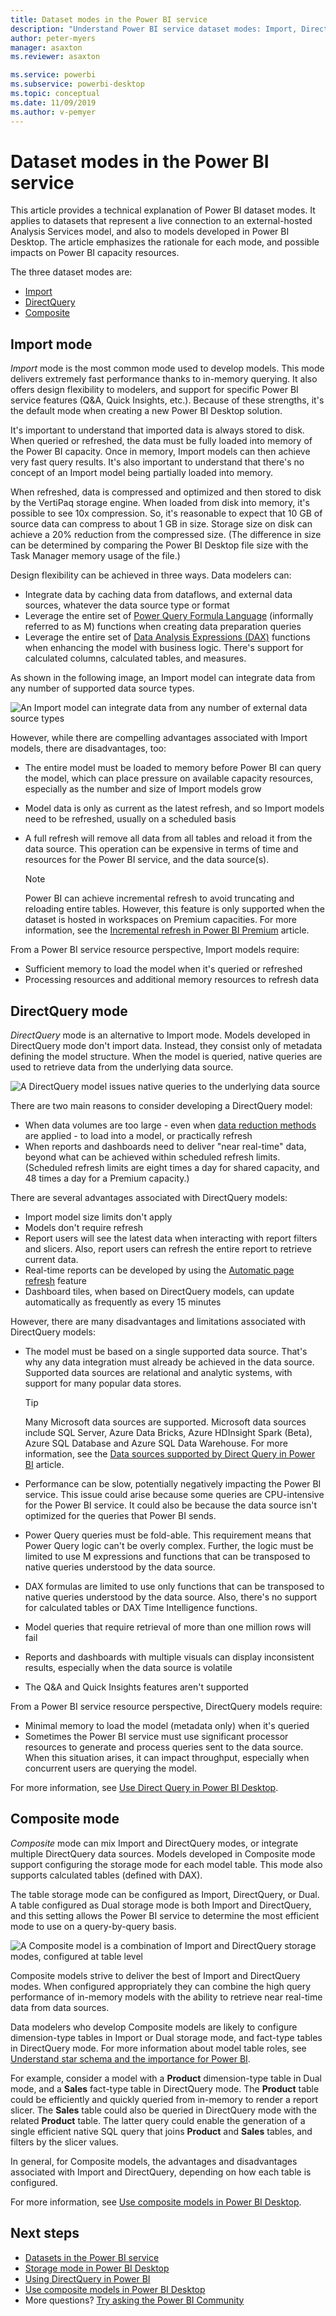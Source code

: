 ```yaml
---
title: Dataset modes in the Power BI service
description: "Understand Power BI service dataset modes: Import, DirectQuery, and Composite."
author: peter-myers
manager: asaxton
ms.reviewer: asaxton

ms.service: powerbi
ms.subservice: powerbi-desktop
ms.topic: conceptual
ms.date: 11/09/2019
ms.author: v-pemyer
---
```


# Dataset modes in the Power BI service

This article provides a technical explanation of Power BI dataset modes. It applies to datasets that represent a live connection to an external-hosted Analysis Services model, and also to models developed in Power BI Desktop. The article emphasizes the rationale for each mode, and possible impacts on Power BI capacity resources.

The three dataset modes are:

- [Import](#import-mode)
- [DirectQuery](#directquery-mode)
- [Composite](#composite-mode)

## Import mode

_Import_ mode is the most common mode used to develop models. This mode delivers extremely fast performance thanks to in-memory querying. It also offers design flexibility to modelers, and support for specific Power BI service features (Q&A, Quick Insights, etc.). Because of these strengths, it's the default mode when creating a new Power BI Desktop solution.

It's important to understand that imported data is always stored to disk. When queried or refreshed, the data must be fully loaded into memory of the Power BI capacity. Once in memory, Import models can then achieve very fast query results. It's also important to understand that there's no concept of an Import model being partially loaded into memory.

When refreshed, data is compressed and optimized and then stored to disk by the VertiPaq storage engine. When loaded from disk into memory, it's possible to see 10x compression. So, it's reasonable to expect that 10 GB of source data can compress to about 1 GB in size. Storage size on disk can achieve a 20% reduction from the compressed size. (The difference in size can be determined by comparing the Power BI Desktop file size with the Task Manager memory usage of the file.)

Design flexibility can be achieved in three ways. Data modelers can:

- Integrate data by caching data from dataflows, and external data sources, whatever the data source type or format
- Leverage the entire set of [Power Query Formula Language](/powerquery-m/) (informally referred to as M) functions when creating data preparation queries
- Leverage the entire set of [Data Analysis Expressions (DAX)](/dax/) functions when enhancing the model with business logic. There's support for calculated columns, calculated tables, and measures.

As shown in the following image, an Import model can integrate data from any number of supported data source types.

![An Import model can integrate data from any number of external data source types](media/service-dataset-modes-understand/import-model.png)

However, while there are compelling advantages associated with Import models, there are disadvantages, too:

- The entire model must be loaded to memory before Power BI can query the model, which can place pressure on available capacity resources, especially as the number and size of Import models grow
- Model data is only as current as the latest refresh, and so Import models need to be refreshed, usually on a scheduled basis
- A full refresh will remove all data from all tables and reload it from the data source. This operation can be expensive in terms of time and resources for the Power BI service, and the data source(s).

    > [!NOTE]
    > Power BI can achieve incremental refresh to avoid truncating and reloading entire tables. However, this feature is only supported when the dataset is hosted in workspaces on Premium capacities. For more information, see the [Incremental refresh in Power BI Premium](service-premium-incremental-refresh.md) article.

From a Power BI service resource perspective, Import models require:

- Sufficient memory to load the model when it's queried or refreshed
- Processing resources and additional memory resources to refresh data

## DirectQuery mode

_DirectQuery_ mode is an alternative to Import mode. Models developed in DirectQuery mode don't import data. Instead, they consist only of metadata defining the model structure. When the model is queried, native queries are used to retrieve data from the underlying data source.

![A DirectQuery model issues native queries to the underlying data source](media/service-dataset-modes-understand/direct-query-model.png)

There are two main reasons to consider developing a DirectQuery model:

- When data volumes are too large - even when [data reduction methods](guidance/import-modeling-data-reduction.md) are applied - to load into a model, or practically refresh
- When reports and dashboards need to deliver "near real-time" data, beyond what can be achieved within scheduled refresh limits. (Scheduled refresh limits are eight times a day for shared capacity, and 48 times a day for a Premium capacity.)

There are several advantages associated with DirectQuery models:

- Import model size limits don't apply
- Models don't require refresh
- Report users will see the latest data when interacting with report filters and slicers. Also, report users can refresh the entire report to retrieve current data.
- Real-time reports can be developed by using the [Automatic page refresh](desktop-automatic-page-refresh.md) feature
- Dashboard tiles, when based on DirectQuery models, can update automatically as frequently as every 15 minutes

However, there are many disadvantages and limitations associated with DirectQuery models:

- The model must be based on a single supported data source. That's why any data integration must already be achieved in the data source. Supported data sources are relational and analytic systems, with support for many popular data stores.

    > [!TIP]
    > Many Microsoft data sources are supported. Microsoft data sources include SQL Server, Azure Data Bricks, Azure HDInsight Spark (Beta), Azure SQL Database and Azure SQL Data Warehouse. For more information, see the [Data sources supported by Direct Query in Power BI](desktop-directquery-data-sources.md) article.

- Performance can be slow, potentially negatively impacting the Power BI service. This issue could arise because some queries are CPU-intensive for the Power BI service. It could also be because the data source isn't optimized for the queries that Power BI sends.
- Power Query queries must be fold-able. This requirement means that Power Query logic can't be overly complex. Further, the logic must be limited to use M expressions and functions that can be transposed to native queries understood by the data source.
- DAX formulas are limited to use only functions that can be transposed to native queries understood by the data source. Also, there's no support for calculated tables or DAX Time Intelligence functions.
- Model queries that require retrieval of more than one million rows will fail
- Reports and dashboards with multiple visuals can display inconsistent results, especially when the data source is volatile
- The Q&A and Quick Insights features aren't supported

From a Power BI service resource perspective, DirectQuery models require:

- Minimal memory to load the model (metadata only) when it's queried
- Sometimes the Power BI service must use significant processor resources to generate and process queries sent to the data source. When this situation arises, it can impact throughput, especially when concurrent users are querying the model.

For more information, see [Use Direct Query in Power BI Desktop](desktop-use-directquery.md).

## Composite mode

_Composite_ mode can mix Import and DirectQuery modes, or integrate multiple DirectQuery data sources. Models developed in Composite mode support configuring the storage mode for each model table. This mode also supports calculated tables (defined with DAX).

The table storage mode can be configured as Import, DirectQuery, or Dual. A table configured as Dual storage mode is both Import and DirectQuery, and this setting allows the Power BI service to determine the most efficient mode to use on a query-by-query basis.

![A Composite model is a combination of Import and DirectQuery storage modes, configured at table level](media/service-dataset-modes-understand/composite-model.png)

Composite models strive to deliver the best of Import and DirectQuery modes. When configured appropriately they can combine the high query performance of in-memory models with the ability to retrieve near real-time data from data sources.

Data modelers who develop Composite models are likely to configure dimension-type tables in Import or Dual storage mode, and fact-type tables in DirectQuery mode. For more information about model table roles, see [Understand star schema and the importance for Power BI](guidance/star-schema.md).

For example, consider a model with a **Product** dimension-type table in Dual mode, and a **Sales** fact-type table in DirectQuery mode. The **Product** table could be efficiently and quickly queried from in-memory to render a report slicer. The **Sales** table could also be queried in DirectQuery mode with the related **Product** table. The latter query could enable the generation of a single efficient native SQL query that joins **Product** and **Sales** tables, and filters by the slicer values.

In general, for Composite models, the advantages and disadvantages associated with Import and DirectQuery, depending on how each table is configured.

For more information, see [Use composite models in Power BI Desktop](desktop-composite-models.md).

## Next steps

- [Datasets in the Power BI service](service-dataset-modes-understand.md)
- [Storage mode in Power BI Desktop](desktop-storage-mode.md)
- [Using DirectQuery in Power BI](desktop-directquery-about.md)
- [Use composite models in Power BI Desktop](desktop-composite-models.md)
- More questions? [Try asking the Power BI Community](https://community.powerbi.com/)
